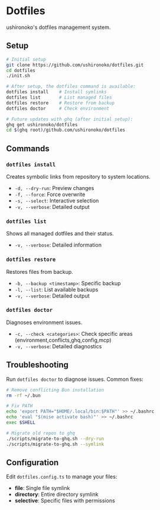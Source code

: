 # Dotfiles

ushironoko's dotfiles management system.

## Setup

```bash
# Initial setup
git clone https://github.com/ushironoko/dotfiles.git
cd dotfiles
./init.sh

# After setup, the dotfiles command is available:
dotfiles install    # Install symlinks
dotfiles list       # List managed files
dotfiles restore    # Restore from backup
dotfiles doctor     # Check environment

# Future updates with ghq (after initial setup):
ghq get ushironoko/dotfiles
cd $(ghq root)/github.com/ushironoko/dotfiles
```

## Commands

### `dotfiles install`

Creates symbolic links from repository to system locations.

- `-d, --dry-run`: Preview changes
- `-f, --force`: Force overwrite
- `-s, --select`: Interactive selection
- `-v, --verbose`: Detailed output

### `dotfiles list`

Shows all managed dotfiles and their status.

- `-v, --verbose`: Detailed information

### `dotfiles restore`

Restores files from backup.

- `-b, --backup <timestamp>`: Specific backup
- `-l, --list`: List available backups
- `-v, --verbose`: Detailed output

### `dotfiles doctor`

Diagnoses environment issues.

- `-c, --check <categories>`: Check specific areas (environment,conflicts,ghq,config,mcp)
- `-v, --verbose`: Detailed diagnostics

## Troubleshooting

Run `dotfiles doctor` to diagnose issues. Common fixes:

```bash
# Remove conflicting Bun installation
rm -rf ~/.bun

# Fix PATH
echo 'export PATH="$HOME/.local/bin:$PATH"' >> ~/.bashrc
echo 'eval "$(mise activate bash)"' >> ~/.bashrc
exec $SHELL

# Migrate old repos to ghq
./scripts/migrate-to-ghq.sh --dry-run
./scripts/migrate-to-ghq.sh --symlink
```

## Configuration

Edit `dotfiles.config.ts` to manage your files:

- **file**: Single file symlink
- **directory**: Entire directory symlink
- **selective**: Specific files with permissions
